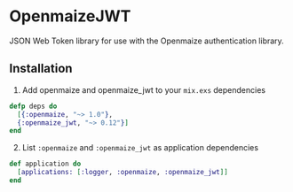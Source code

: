 # OpenmaizeJWT

JSON Web Token library for use with the Openmaize authentication library.

## Installation

1. Add openmaize and openmaize_jwt to your `mix.exs` dependencies

  ```elixir
  defp deps do
    [{:openmaize, "~> 1.0"},
    {:openmaize_jwt, "~> 0.12"}]
  end
  ```

2. List `:openmaize` and `:openmaize_jwt` as application dependencies

  ```elixir
  def application do
    [applications: [:logger, :openmaize, :openmaize_jwt]]
  end
  ```
